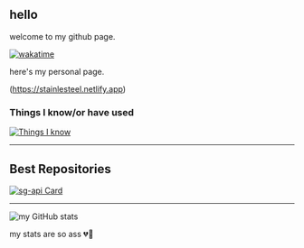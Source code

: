 ## hello
welcome to my github page.

[![wakatime](https://wakatime.com/badge/user/6cf55f37-3a94-4bd7-9c21-e0334f3b590c.svg)](https://wakatime.com/@6cf55f37-3a94-4bd7-9c21-e0334f3b590c)

here's my personal page.

(https://stainlesteel.netlify.app)
### Things I know/or have used
[![Things I know](https://skillicons.dev/icons?i=python,html,css,netlify,linux,docker,vscode)](https://skillicons.dev)
***
## Best Repositories
[![sg-api Card](https://github-readme-stats.vercel.app/api/pin/?username=stainlesteel&repo=squid-game-api&theme=transparent)](https://github.com/anuraghazra/github-readme-stats)
***
![my GitHub stats](https://github-readme-stats.vercel.app/api?username=stainlesteel&show_icons=true&theme=vue-dark)

my stats are so ass 💔🥀

